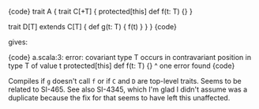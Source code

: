 {code}
trait A {
 trait C[+T] { 
   protected[this] def f(t: T) {}
 } 
 
 trait D[T] extends C[T] {
   def g(t: T) { f(t) } 
 }
}
{code}

gives:

{code}
a.scala:3: error: covariant type T occurs in contravariant position in type T of value t
   protected[this] def f(t: T) {}
                         ^
one error found
{code}

Compiles if `g` doesn't call `f` or if `C` and `D` are top-level traits. Seems to be related to SI-465.
See also SI-4345, which I'm glad I didn't assume was a duplicate because the fix for that seems to have left this unaffected.
